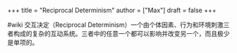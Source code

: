 +++
title = "Reciprocal Determinism"
author = ["Max"]
draft = false
+++

\#wiki
交互决定（Reciprocal Determinism）一个由个体因素、行为和环境刺激三者构成的复杂的互动系统。三者中的任意一个都可以影响并改变另一个，而且极少是单项的。
